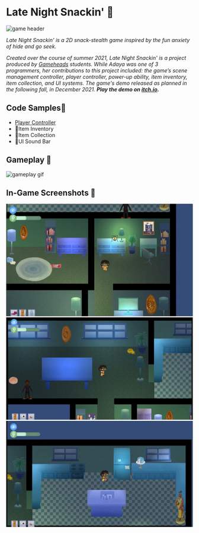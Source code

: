 # Late Night Snackin' 🎂

![game header](https://user-images.githubusercontent.com/32820882/195265592-0898096b-f9a9-44f6-9419-e9eafe8f9b60.png)

*Late Night Snackin' is a 2D snack-stealth game inspired by the fun anxiety of hide and go seek.*

*Created over the course of summer 2021, Late Night Snackin' is a project produced by <a href="https://gameheadsoakland.org/" target="_blank">Gameheads</a> students. While Adaya was one of 3 programmers, her contributions to this project included: the game’s scene management controller, player controller, power-up ability, item inventory, item collection, and UI systems. The game's demo released as planned in the following fall, in December 2021. **Play the demo on <a href="https://gameheads.itch.io/late-night-snackin" target="_blank">itch.io</a>.*** 

## Code Samples🍰
- <a href="https://github.com/dayahh/LNS-codeEx/blob/main/PlayerController" target="_blank">Player Controller</a>
- 🚧Item Inventory
- 🚧Item Collection
- 🚧UI Sound Bar

## Gameplay 🍰
![gameplay gif](general-gameplay.gif) 

## In-Game Screenshots 🍰
![screenshot](sc1.jpg) ![screenshot](sc2.jpg) ![screenshot](sc3.jpg) 

